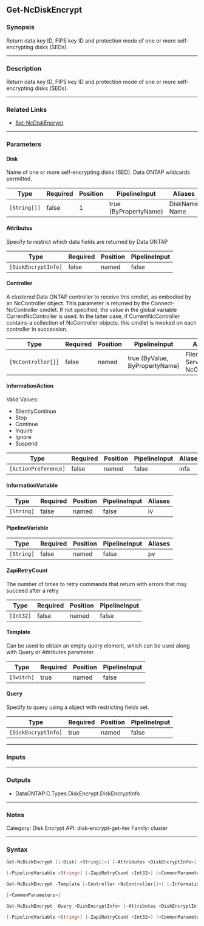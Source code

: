 Get-NcDiskEncrypt
-----------------

### Synopsis
Return data key ID, FIPS key ID and protection mode of one or more self-encrypting disks (SEDs).

---

### Description

Return data key ID, FIPS key ID and protection mode of one or more self-encrypting disks (SEDs).

---

### Related Links
* [Set-NcDiskEncrypt](Set-NcDiskEncrypt)

---

### Parameters
#### **Disk**
Name of one or more self-encrypting disks (SED). Data ONTAP wildcards permitted.

|Type        |Required|Position|PipelineInput        |Aliases          |
|------------|--------|--------|---------------------|-----------------|
|`[String[]]`|false   |1       |true (ByPropertyName)|DiskName<br/>Name|

#### **Attributes**
Specify to restrict which data fields are returned by Data ONTAP

|Type               |Required|Position|PipelineInput|
|-------------------|--------|--------|-------------|
|`[DiskEncryptInfo]`|false   |named   |false        |

#### **Controller**
A clustered Data ONTAP controller to receive this cmdlet, as embodied by an NcController object.  This parameter is returned by the Connect-NcController cmdlet.  If not specified, the value in the global variable CurrentNcController is used.  In the latter case, if CurrentNcController contains a collection of NcController objects, this cmdlet is invoked on each controller in succession.

|Type              |Required|Position|PipelineInput                 |Aliases                          |
|------------------|--------|--------|------------------------------|---------------------------------|
|`[NcController[]]`|false   |named   |true (ByValue, ByPropertyName)|Filer<br/>Server<br/>NcController|

#### **InformationAction**

Valid Values:

* SilentlyContinue
* Stop
* Continue
* Inquire
* Ignore
* Suspend

|Type                |Required|Position|PipelineInput|Aliases|
|--------------------|--------|--------|-------------|-------|
|`[ActionPreference]`|false   |named   |false        |infa   |

#### **InformationVariable**

|Type      |Required|Position|PipelineInput|Aliases|
|----------|--------|--------|-------------|-------|
|`[String]`|false   |named   |false        |iv     |

#### **PipelineVariable**

|Type      |Required|Position|PipelineInput|Aliases|
|----------|--------|--------|-------------|-------|
|`[String]`|false   |named   |false        |pv     |

#### **ZapiRetryCount**
The number of times to retry commands that return with errors that may succeed after a retry

|Type     |Required|Position|PipelineInput|
|---------|--------|--------|-------------|
|`[Int32]`|false   |named   |false        |

#### **Template**
Can be used to obtain an empty query element, which can be used along with Query or Attributes parameter.

|Type      |Required|Position|PipelineInput|
|----------|--------|--------|-------------|
|`[Switch]`|true    |named   |false        |

#### **Query**
Specify to query using a object with restricting fields set.

|Type               |Required|Position|PipelineInput|
|-------------------|--------|--------|-------------|
|`[DiskEncryptInfo]`|true    |named   |false        |

---

### Inputs

---

### Outputs
* DataONTAP.C.Types.DiskEncrypt.DiskEncryptInfo

---

### Notes
Category: Disk Encrypt
API: disk-encrypt-get-iter
Family: cluster

---

### Syntax
```PowerShell
Get-NcDiskEncrypt [[-Disk] <String[]>] [-Attributes <DiskEncryptInfo>] [-Controller <NcController[]>] [-InformationAction <ActionPreference>] [-InformationVariable <String>] 
```
```PowerShell
[-PipelineVariable <String>] [-ZapiRetryCount <Int32>] [<CommonParameters>]
```
```PowerShell
Get-NcDiskEncrypt -Template [-Controller <NcController[]>] [-InformationAction <ActionPreference>] [-InformationVariable <String>] [-PipelineVariable <String>] [-ZapiRetryCount <Int32>] 
```
```PowerShell
[<CommonParameters>]
```
```PowerShell
Get-NcDiskEncrypt -Query <DiskEncryptInfo> [-Attributes <DiskEncryptInfo>] [-Controller <NcController[]>] [-InformationAction <ActionPreference>] [-InformationVariable <String>] 
```
```PowerShell
[-PipelineVariable <String>] [-ZapiRetryCount <Int32>] [<CommonParameters>]
```
